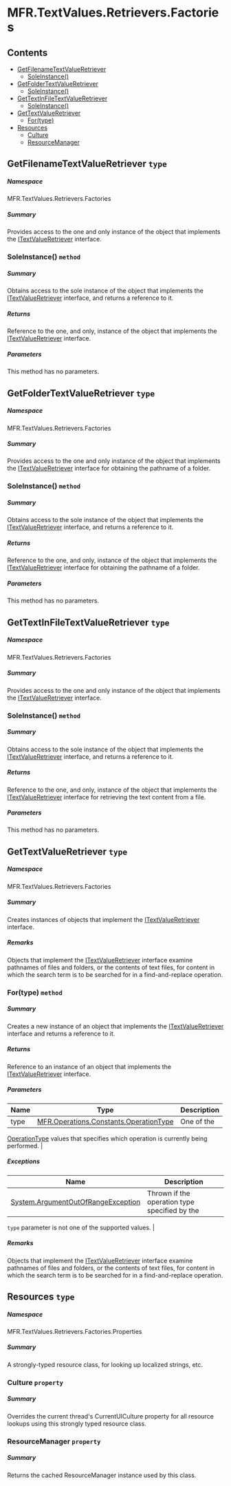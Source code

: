 <a name='assembly'></a>
# MFR.TextValues.Retrievers.Factories

## Contents

- [GetFilenameTextValueRetriever](#T-MFR-TextValues-Retrievers-Factories-GetFilenameTextValueRetriever 'MFR.TextValues.Retrievers.Factories.GetFilenameTextValueRetriever')
  - [SoleInstance()](#M-MFR-TextValues-Retrievers-Factories-GetFilenameTextValueRetriever-SoleInstance 'MFR.TextValues.Retrievers.Factories.GetFilenameTextValueRetriever.SoleInstance')
- [GetFolderTextValueRetriever](#T-MFR-TextValues-Retrievers-Factories-GetFolderTextValueRetriever 'MFR.TextValues.Retrievers.Factories.GetFolderTextValueRetriever')
  - [SoleInstance()](#M-MFR-TextValues-Retrievers-Factories-GetFolderTextValueRetriever-SoleInstance 'MFR.TextValues.Retrievers.Factories.GetFolderTextValueRetriever.SoleInstance')
- [GetTextInFileTextValueRetriever](#T-MFR-TextValues-Retrievers-Factories-GetTextInFileTextValueRetriever 'MFR.TextValues.Retrievers.Factories.GetTextInFileTextValueRetriever')
  - [SoleInstance()](#M-MFR-TextValues-Retrievers-Factories-GetTextInFileTextValueRetriever-SoleInstance 'MFR.TextValues.Retrievers.Factories.GetTextInFileTextValueRetriever.SoleInstance')
- [GetTextValueRetriever](#T-MFR-TextValues-Retrievers-Factories-GetTextValueRetriever 'MFR.TextValues.Retrievers.Factories.GetTextValueRetriever')
  - [For(type)](#M-MFR-TextValues-Retrievers-Factories-GetTextValueRetriever-For-MFR-Operations-Constants-OperationType- 'MFR.TextValues.Retrievers.Factories.GetTextValueRetriever.For(MFR.Operations.Constants.OperationType)')
- [Resources](#T-MFR-TextValues-Retrievers-Factories-Properties-Resources 'MFR.TextValues.Retrievers.Factories.Properties.Resources')
  - [Culture](#P-MFR-TextValues-Retrievers-Factories-Properties-Resources-Culture 'MFR.TextValues.Retrievers.Factories.Properties.Resources.Culture')
  - [ResourceManager](#P-MFR-TextValues-Retrievers-Factories-Properties-Resources-ResourceManager 'MFR.TextValues.Retrievers.Factories.Properties.Resources.ResourceManager')

<a name='T-MFR-TextValues-Retrievers-Factories-GetFilenameTextValueRetriever'></a>
## GetFilenameTextValueRetriever `type`

##### Namespace

MFR.TextValues.Retrievers.Factories

##### Summary

Provides access to the one and only instance of the object that implements the
[ITextValueRetriever](#T-MFR-TextValues-Retrievers-Interfaces-ITextValueRetriever 'MFR.TextValues.Retrievers.Interfaces.ITextValueRetriever')
interface.

<a name='M-MFR-TextValues-Retrievers-Factories-GetFilenameTextValueRetriever-SoleInstance'></a>
### SoleInstance() `method`

##### Summary

Obtains access to the sole instance of the object that implements the
[ITextValueRetriever](#T-MFR-TextValues-Retrievers-Interfaces-ITextValueRetriever 'MFR.TextValues.Retrievers.Interfaces.ITextValueRetriever')
interface, and returns a reference to it.

##### Returns

Reference to the one, and only, instance of the object that implements the
[ITextValueRetriever](#T-MFR-TextValues-Retrievers-Interfaces-ITextValueRetriever 'MFR.TextValues.Retrievers.Interfaces.ITextValueRetriever')
interface.

##### Parameters

This method has no parameters.

<a name='T-MFR-TextValues-Retrievers-Factories-GetFolderTextValueRetriever'></a>
## GetFolderTextValueRetriever `type`

##### Namespace

MFR.TextValues.Retrievers.Factories

##### Summary

Provides access to the one and only instance of the object that implements the
[ITextValueRetriever](#T-MFR-TextValues-Retrievers-Interfaces-ITextValueRetriever 'MFR.TextValues.Retrievers.Interfaces.ITextValueRetriever')
interface for obtaining the pathname of a folder.

<a name='M-MFR-TextValues-Retrievers-Factories-GetFolderTextValueRetriever-SoleInstance'></a>
### SoleInstance() `method`

##### Summary

Obtains access to the sole instance of the object that implements the
[ITextValueRetriever](#T-MFR-TextValues-Retrievers-Interfaces-ITextValueRetriever 'MFR.TextValues.Retrievers.Interfaces.ITextValueRetriever')
interface, and returns a reference to it.

##### Returns

Reference to the one, and only, instance of the object that implements the
[ITextValueRetriever](#T-MFR-TextValues-Retrievers-Interfaces-ITextValueRetriever 'MFR.TextValues.Retrievers.Interfaces.ITextValueRetriever')
interface for obtaining the pathname of a folder.

##### Parameters

This method has no parameters.

<a name='T-MFR-TextValues-Retrievers-Factories-GetTextInFileTextValueRetriever'></a>
## GetTextInFileTextValueRetriever `type`

##### Namespace

MFR.TextValues.Retrievers.Factories

##### Summary

Provides access to the one and only instance of the object that implements the
[ITextValueRetriever](#T-MFR-TextValues-Retrievers-Interfaces-ITextValueRetriever 'MFR.TextValues.Retrievers.Interfaces.ITextValueRetriever')
interface.

<a name='M-MFR-TextValues-Retrievers-Factories-GetTextInFileTextValueRetriever-SoleInstance'></a>
### SoleInstance() `method`

##### Summary

Obtains access to the sole instance of the object that implements the
[ITextValueRetriever](#T-MFR-TextValues-Retrievers-Interfaces-ITextValueRetriever 'MFR.TextValues.Retrievers.Interfaces.ITextValueRetriever')
interface, and returns a reference to it.

##### Returns

Reference to the one, and only, instance of the object that implements the
[ITextValueRetriever](#T-MFR-TextValues-Retrievers-Interfaces-ITextValueRetriever 'MFR.TextValues.Retrievers.Interfaces.ITextValueRetriever')
interface for retrieving the text content from a file.

##### Parameters

This method has no parameters.

<a name='T-MFR-TextValues-Retrievers-Factories-GetTextValueRetriever'></a>
## GetTextValueRetriever `type`

##### Namespace

MFR.TextValues.Retrievers.Factories

##### Summary

Creates instances of objects that implement the
[ITextValueRetriever](#T-MFR-FileSystem-Retrievers-ITextValueRetriever 'MFR.FileSystem.Retrievers.ITextValueRetriever')
interface.

##### Remarks

Objects that implement the
[ITextValueRetriever](#T-MFR-TextValues-Retrievers-Interfaces-ITextValueRetriever 'MFR.TextValues.Retrievers.Interfaces.ITextValueRetriever')
interface examine pathnames of files and folders, or the contents of text
files, for content in which the search term is to be searched for in a
find-and-replace operation.

<a name='M-MFR-TextValues-Retrievers-Factories-GetTextValueRetriever-For-MFR-Operations-Constants-OperationType-'></a>
### For(type) `method`

##### Summary

Creates a new instance of an object that implements the
[ITextValueRetriever](#T-MFR-FileSystem-Retrievers-Interfaces-ITextValueRetriever 'MFR.FileSystem.Retrievers.Interfaces.ITextValueRetriever')
interface and returns a reference to it.

##### Returns

Reference to an instance of an object that implements the
[ITextValueRetriever](#T-MFR-FileSystem-Retrievers-Interfaces-ITextValueRetriever 'MFR.FileSystem.Retrievers.Interfaces.ITextValueRetriever')
interface.

##### Parameters

| Name | Type | Description |
| ---- | ---- | ----------- |
| type | [MFR.Operations.Constants.OperationType](#T-MFR-Operations-Constants-OperationType 'MFR.Operations.Constants.OperationType') | One of the
[OperationType](#T-MFR-Operations-Constants-OperationType 'MFR.Operations.Constants.OperationType')
values
that specifies which operation is currently being performed. |

##### Exceptions

| Name | Description |
| ---- | ----------- |
| [System.ArgumentOutOfRangeException](http://msdn.microsoft.com/query/dev14.query?appId=Dev14IDEF1&l=EN-US&k=k:System.ArgumentOutOfRangeException 'System.ArgumentOutOfRangeException') | Thrown if the operation type specified by the
`type`
parameter is not one of the supported values. |

##### Remarks

Objects that implement the
[ITextValueRetriever](#T-MFR-TextValues-Retrievers-Interfaces-ITextValueRetriever 'MFR.TextValues.Retrievers.Interfaces.ITextValueRetriever')
interface examine pathnames of files and folders, or the contents of text
files, for content in which the search term is to be searched for in a
find-and-replace operation.

<a name='T-MFR-TextValues-Retrievers-Factories-Properties-Resources'></a>
## Resources `type`

##### Namespace

MFR.TextValues.Retrievers.Factories.Properties

##### Summary

A strongly-typed resource class, for looking up localized strings, etc.

<a name='P-MFR-TextValues-Retrievers-Factories-Properties-Resources-Culture'></a>
### Culture `property`

##### Summary

Overrides the current thread's CurrentUICulture property for all
  resource lookups using this strongly typed resource class.

<a name='P-MFR-TextValues-Retrievers-Factories-Properties-Resources-ResourceManager'></a>
### ResourceManager `property`

##### Summary

Returns the cached ResourceManager instance used by this class.
